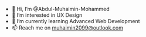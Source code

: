- 👋 Hi, I’m @Abdul-Muhaimin-Mohammed
- 👀 I’m interested in UX Design
- 🌱 I’m currently learning Advanced Web Development
- 📫 Reach me on muhaimin2099@outlook.com

<!---
Abdul-Muhaimin-Mohammed/Abdul-Muhaimin-Mohammed is a ✨ special ✨ repository because its `README.md` (this file) appears on your GitHub profile.
You can click the Preview link to take a look at your changes.
--->
